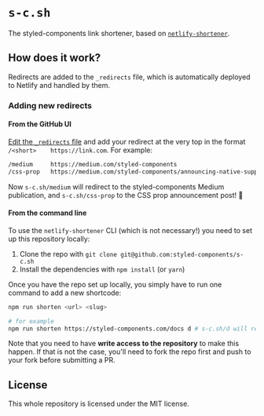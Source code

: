 # `s-c.sh`

The styled-components link shortener, based on [`netlify-shortener`](https://github.com/kentcdodds/netlify-shortener).

## How does it work?

Redirects are added to the `_redirects` file, which is automatically deployed to Netlify and handled by them.

### Adding new redirects

#### From the GitHub UI

[Edit the `_redirects` file](https://github.com/styled-components/s-c.sh/edit/master/_redirects) and add your redirect at the very top in the format `/<short>    https://link.com`. For example:

```sh
/medium     https://medium.com/styled-components
/css-prop   https://medium.com/styled-components/announcing-native-support-for-the-css-prop-in-styled-components-245ca5252feb
```

Now `s-c.sh/medium` will redirect to the styled-components Medium publication, and `s-c.sh/css-prop` to the CSS prop announcement post! :tada:

#### From the command line

To use the `netlify-shortener` CLI (which is not necessary!) you need to set up this repository locally:

1. Clone the repo with `git clone git@github.com:styled-components/s-c.sh`
2. Install the dependencies with `npm install` (or `yarn`)

Once you have the repo set up locally, you simply have to run one command to add a new shortcode:

```sh
npm run shorten <url> <slug>

# for example
npm run shorten https://styled-components.com/docs d # s-c.sh/d will redirect to the docs now
```

Note that you need to have **write access to the repository** to make this happen. If that is not the case, you'll need to fork the repo first and push to your fork before submitting a PR.

## License

This whole repository is licensed under the MIT license.
